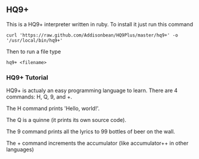 ## HQ9+

This is a HQ9+ interpreter written in ruby. To install it just run this command

    curl 'https://raw.github.com/Addisonbean/HQ9Plus/master/hq9+' -o '/usr/local/bin/hq9+'

Then to run a file type

    hq9+ <filename>

### HQ9+ Tutorial

HQ9+ is actualy an easy programming language to learn. There are 4 commands: H, Q, 9, and +.

The H command prints 'Hello, world!'.

The Q is a quinne (it prints its own source code).

The 9 command prints all the lyrics to 99 bottles of beer on the wall.

The + command increments the accumulator (like accumulator++ in other languages)

